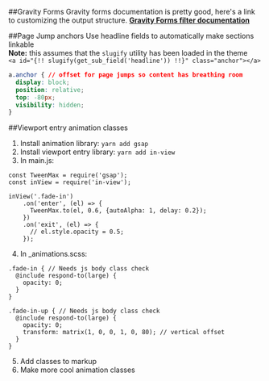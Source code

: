 ##Gravity Forms
Gravity forms documentation is pretty good, here's a link to customizing the output structure.
**[Gravity Forms filter documentation](https://docs.gravityforms.com/category/extending-gravity-forms/hooks/filters/)**


##Page Jump anchors
Use headline fields to automatically make sections linkable  
**Note:** this assumes that the `slugify` utility has been loaded in the theme  
`<a id="{!! slugify(get_sub_field('headline')) !!}" class="anchor"></a>`
```css
a.anchor { // offset for page jumps so content has breathing room
  display: block;
  position: relative;
  top: -80px;
  visibility: hidden;
}
```


##Viewport entry animation classes
1. Install animation library: `yarn add gsap`  
2. Install viewport entry library: `yarn add in-view`  
3. In main.js:   
```
const TweenMax = require('gsap'); 
const inView = require('in-view');

inView('.fade-in')
    .on('enter', (el) => {
      TweenMax.to(el, 0.6, {autoAlpha: 1, delay: 0.2});
    })
    .on('exit', (el) => {
      // el.style.opacity = 0.5;
    });
```
4. In _animations.scss: 
```
.fade-in { // Needs js body class check
  @include respond-to(large) {
    opacity: 0;
  }
}

.fade-in-up { // Needs js body class check
  @include respond-to(large) {
    opacity: 0;
    transform: matrix(1, 0, 0, 1, 0, 80); // vertical offset
  }
}
```
5. Add classes to markup  
6. Make more cool animation classes  

